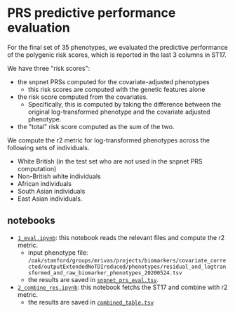 # PRS predictive performance evaluation

For the final set of 35 phenotypes, we evaluated the predictive performance of the polygenic risk scores, which is reported in the last 3 columns in ST17.

We have three "risk scores":

- the snpnet PRSs computed for the covariate-adjusted phenotypes
  - this risk scores are computed with the genetic features alone
- the risk score computed from the covariates.
  - Specifically, this is computed by taking the difference between the original log-transformed phenotype and the covariate adjusted phenotype.
- the "total" risk score computed as the sum of the two.

We compute the r2 metric for log-transformed phenotypes across the following sets of individuals.

- White British (in the test set who are not used in the snpnet PRS computation)
- Non-British white individuals
- African individuals
- South Asian individuals
- East Asian individuals.

## notebooks

- [`1_eval.ipynb`](1_eval.ipynb): this notebook reads the relevant files and compute the r2 metric.
  - input phenotype file: `/oak/stanford/groups/mrivas/projects/biomarkers/covariate_corrected/outputExtendedNoTDIreduced/phenotypes/residual_and_logtransformed_and_raw_biomarker_phenotypes_20200524.tsv`
  - the results are saved in [`snpnet_prs_eval.tsv`](snpnet_prs_eval.tsv).
- [`2_combine_res.ipynb`](2_combine_res.ipynb): this notebook fetchs the ST17 and combine with r2 metric.
  - the results are saved in [`combined_table.tsv`](combined_table.tsv)
